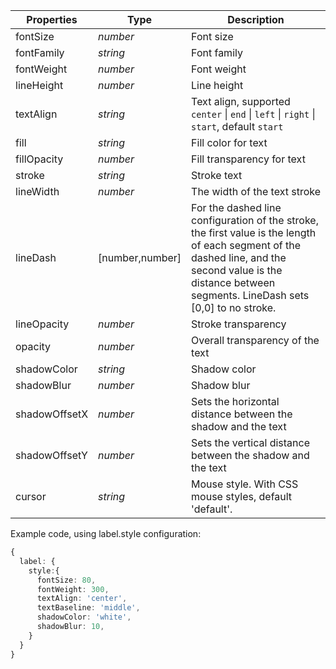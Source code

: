 <!--文本样式-->

| Properties    | Type            | Description                                                                                                                                                                                                 |
| ------------- | --------------- | ----------------------------------------------------------------------------------------------------------------------------------------------------------------------------------------------------------- |
| fontSize      | _number_        | Font size                                                                                                                                                                                                   |
| fontFamily    | _string_        | Font family                                                                                                                                                                                                 |
| fontWeight    | _number_        | Font weight                                                                                                                                                                                                 |
| lineHeight    | _number_        | Line height                                                                                                                                                                                                 |
| textAlign     | _string_        | Text align, supported `center` \| `end` \| `left` \| `right` \| `start`, default `start`                                                                                                                    |
| fill          | _string_        | Fill color for text                                                                                                                                                                                         |
| fillOpacity   | _number_        | Fill transparency for text                                                                                                                                                                                  |
| stroke        | _string_        | Stroke text                                                                                                                                                                                                 |
| lineWidth     | _number_        | The width of the text stroke                                                                                                                                                                                |
| lineDash      | [number,number] | For the dashed line configuration of the stroke, the first value is the length of each segment of the dashed line, and the second value is the distance between segments. LineDash sets [0,0] to no stroke. |
| lineOpacity   | _number_        | Stroke transparency                                                                                                                                                                                         |
| opacity       | _number_        | Overall transparency of the text                                                                                                                                                                            |
| shadowColor   | _string_        | Shadow color                                                                                                                                                                                                |
| shadowBlur    | _number_        | Shadow blur                                                                                                                                                                                                 |
| shadowOffsetX | _number_        | Sets the horizontal distance between the shadow and the text                                                                                                                                                |
| shadowOffsetY | _number_        | Sets the vertical distance between the shadow and the text                                                                                                                                                  |
| cursor        | _string_        | Mouse style. With CSS mouse styles, default 'default'.                                                                                                                                                      |

Example code, using label.style configuration:

```ts
{
  label: {
    style:{
      fontSize: 80,
      fontWeight: 300,
      textAlign: 'center',
      textBaseline: 'middle',
      shadowColor: 'white',
      shadowBlur: 10,
    }
  }
}
```
